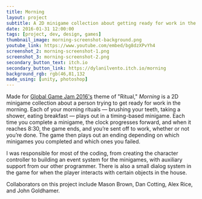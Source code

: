 ```yaml
---
title: Morning
layout: project
subtitle: A 2D minigame collection about getting ready for work in the morning.
date: 2016-01-31 12:00:00
tags: [project, dev, design, games]
thumbnail_image: morning-screenshot-background.png
youtube_link: https://www.youtube.com/embed/bg8dzXPvYh4
screenshot_2: morning-screenshot-1.png
screenshot_3: morning-screenshot-2.png
secondary_button_text: itch.io
secondary_button_link: https://dylanilvento.itch.io/morning
background_rgb: rgb(46,81,132
made_using: [unity, photoshop]
---
```

Made for [Global Game Jam 2016's](https://globalgamejam.org/2016/games) theme of "Ritual," _Morning_ is a 2D minigame collection about a person trying to get ready for work in the morning. Each of your morning rituals — brushing your teeth, taking a shower, eating breakfast — plays out in a timing-based minigame. Each time you complete a minigame, the clock progresses forward, and when it reaches 8:30, the game ends, and you’re sent off to work, whether or not you’re done. The game then plays out an ending depending on which minigames you completed and which ones you failed.

I was responsible for most of the coding, from creating the character controller to building an event system for the minigames, with auxiliary support from our other programmer. There is also a small dialog system in the game for when the player interacts with certain objects in the house.

Collaborators on this project include Mason Brown, Dan Cotting, Alex Rice, and John Goldhamer.